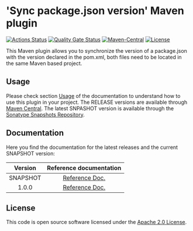 # 'Sync package.json version' Maven plugin
[![Actions Status](https://github.com/ingogriebsch/sync-packagejson-version-maven-plugin/workflows/build/badge.svg?branch=main)](https://github.com/ingogriebsch/sync-packagejson-version-maven-plugin/actions)
[![Quality Gate Status](https://sonarcloud.io/api/project_badges/measure?project=de.ingogriebsch.maven%3Async-packagejson-version-maven-plugin&metric=alert_status)](https://sonarcloud.io/dashboard?id=de.ingogriebsch.maven%3Async-packagejson-version-maven-plugin)
[![Maven-Central](https://img.shields.io/maven-central/v/de.ingogriebsch.maven/sync-packagejson-version-maven-plugin?color=green)](https://search.maven.org/artifact/de.ingogriebsch.maven/sync-packagejson-version-maven-plugin)
[![License](http://img.shields.io/:license-apache-blue.svg)](http://www.apache.org/licenses/LICENSE-2.0.html)

This Maven plugin allows you to synchronize the version of a package.json with the version declared in the pom.xml, both files need to be located in the same Maven based project.

## Usage
Please check section [Usage][sync-packagejson-version-maven-plugin-current-docs-usage] of the documentation to understand how to use this plugin in your project. 
The RELEASE versions are available through [Maven Central][maven-central]. 
The latest SNPASHOT version is available through the [Sonatype Snapshots Repository][sonatype-snapshots-repository].

## Documentation
Here you find the documentation for the latest releases and the current SNAPSHOT version:

| Version | Reference documentation |
| :---: | :---: |
| SNAPSHOT | [Reference Doc.][sync-packagejson-version-maven-plugin-current-docs] |
| 1.0.0 | [Reference Doc.][sync-packagejson-version-maven-plugin-1.0.0-docs] |

## License
This code is open source software licensed under the [Apache 2.0 License](https://www.apache.org/licenses/LICENSE-2.0.html).

[sync-packagejson-version-maven-plugin-current-docs]: https://ingogriebsch.github.io/sync-packagejson-version-maven-plugin/current/index.html
[sync-packagejson-version-maven-plugin-current-docs-usage]: https://ingogriebsch.github.io/sync-packagejson-version-maven-plugin/current/index.html#usage
[sync-packagejson-version-maven-plugin-1.0.0-docs]: https://ingogriebsch.github.io/sync-packagejson-version-maven-plugin/1.0.0/index.html
[maven-central]: https://search.maven.org/artifact/de.ingogriebsch.maven/sync-packagejson-version-maven-plugin
[sonatype-snapshots-repository]: https://oss.sonatype.org/content/repositories/snapshots/de/ingogriebsch/maven/sync-packagejson-version-maven-plugin/
